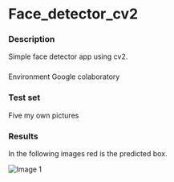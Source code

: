 # Face_detector_cv2

### Description
Simple face detector app using cv2.

###
Environment
Google colaboratory

### Test set
Five my own pictures

### Results

In the following images red is the predicted box.

![Image 1](http://url/to/img.png)

